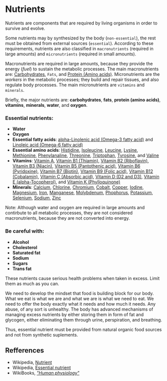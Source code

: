 # Nutrients

Nutrients are components that are required by living organisms in order to survive and evolve.

Some nutrients may by synthesized by the body (`non-essential`), the rest must be obtained from external sources (`essential`).
According to these requirements, nutrients are also classified in `macronutrients` (required in large amounts) and `micronutrients` (required in small amounts).

Macronutrients are required in large amounts, because they provide the energy (_fuel_) to sustain the metabolic processes. The main macronutrients are: [Carbohydrates](macronutrients/carbohydrates/carbohydrates.md), `Fats`, and [Protein (Amino acids)](macronutrients/protein/protein.md).
Micronutrients are the _workers_ in the metabolic processes; they build and repair tissues, and also regulate body processes. The main micronutrients are `vitamins` and `minerals`.

Briefly, the major nutrients are: __carbohydrates__, __fats__, __protein (amino acids)__, __vitamins__, __minerals__, __water__, and __oxygen__.

### Essential nutrients:
- __Water__
- __Oxygen__
- __Essential fatty acids__: [alpha-Linolenic acid (Omega-3 fatty acid)](macronutrients) and [Linoleic acid (Omega-6 fatty acid)](macronutrients)
- __Essential amino acids__: [Histidine](macronutrients), [Isoleucine](macronutrients), [Leucine](macronutrients), [Lysine](macronutrients), [Methionine](macronutrients), [Phenylanaline](macronutrients), 
[Threonine](macronutrients), [Triptophan](macronutrients), [Tyrosine](macronutrients), and [Valine](macronutrients)
- __Vitamins__: [Vitamin A](micronutrients/vitamins/vitaminA.md), [Vitamin B1 (Thiamin)](micronutrients/vitamins), [Vitamin B2 (Riboflavin)](micronutrients/vitamins), [Vitamin B3 (Niacin)](micronutrients/vitamins), 
[Vitamin B5 (Pantothenic acid)](micronutrients/vitamins), [Vitamin B6 (Pyridoxine)](micronutrients/vitamins), [Vitamin B7 (Biotin)](micronutrients/vitamins), [Vitamin B9 (Folic acid)](micronutrients/vitamins), 
[Vitamin B12 (Cobalamin)](micronutrients/vitamins), [Vitamin C (Absorbic acid)](micronutrients/vitamins), [Vitamin D (D2 and D3)](micronutrients/vitamins), [Vitamin E (alpha-Tocopherol)](micronutrients/vitamins), 
and [Vitamin K (Phylloquinone)](micronutrients/vitamins)
- __Minerals__: [Calcium](micronutrients/minerals), [Chlorine](micronutrients/minerals), [Chromium](micronutrients/minerals), [Cobalt](micronutrients/minerals), [Copper](micronutrients/minerals), [Iodine](micronutrients/minerals), [Magnesium](micronutrients/minerals), [Iron](micronutrients/minerals), 
[Manganese](micronutrients/minerals), [Molybdenum](micronutrients/minerals), [Phophorus](micronutrients/minerals), [Potassium](micronutrients/minerals), [Selenium](micronutrients/minerals), [Sodium](micronutrients/minerals), [Zinc](micronutrients/minerals)

Note: Although water and oxygen are required in large amounts and contirbute to all metabolic processes, they are not considered macronutrients, because they are not converted into energy.

### Be careful with:
- __Alcohol__
- __Cholesterol__
- __Saturated fat__
- __Sodium__
- __Sugars__
- __Trans fat__

These nutrients cause serious health problems when taken in excess. Limit them as much as you can.

We need to develop the mindset that food is building block for our body. What we eat is what we are and what we are 
is what we need to eat. We need to offer the body exactly what it needs and how much it needs. Any abuse, of any sort 
is unhealthy. The body has advanced mechanisms of managing excess nutrients by either storing them in form of 
fat and glycogen, either eliminating them through urine, perspiration, and breathing. 

Thus, essential nutrient must be provided from natural organic food sources and not from synthetic suplements.

## Refferences
- Wikipedia, [Nutrient](https://en.wikipedia.org/wiki/Nutrient)
- Wikipedia, [Essential nutrient](https://en.wikipedia.org/wiki/Essential_nutrient)
- WikiBooks, [_"Human physiology"_](https://en.wikibooks.org/wiki/Human_Physiology/Nutrition)